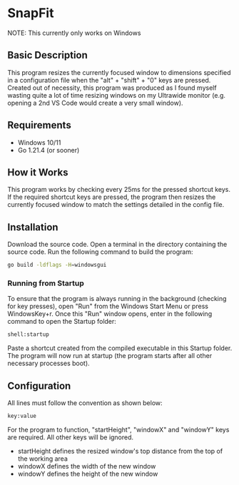 # SnapFit
NOTE: This currently only works on Windows

## Basic Description
This program resizes the currently focused window to dimensions specified in a configuration file when the "alt" + "shift" + "0" keys are pressed. 
Created out of necessity, this program was produced as I found myself wasting quite a lot of time resizing windows on my Ultrawide monitor (e.g. opening a 2nd VS Code would create a very small window).

## Requirements
- Windows 10/11
- Go 1.21.4 (or sooner)

## How it Works
This program works by checking every 25ms for the pressed shortcut keys. If the required shortcut keys are pressed, the program then resizes the currently focused window to match the settings detailed in the config file.

## Installation
Download the source code.
Open a terminal in the directory containing the source code.
Run the following command to build the program:
```bash
go build -ldflags -H=windowsgui
```

### Running from Startup
To ensure that the program is always running in the background (checking for key presses), open "Run" from the Windows Start Menu or press WindowsKey+r. Once this "Run" window opens, enter in the following command to open the Startup folder:
```bash
shell:startup
```
Paste a shortcut created from the compiled executable in this Startup folder. The program will now run at startup (the program starts after all other necessary processes boot).

## Configuration
All lines must follow the convention as shown below:
```bash
key:value
```
For the program to function, "startHeight", "windowX" and "windowY" keys are required. All other keys will be ignored.
- startHeight defines the resized window's top distance from the top of the working area
- windowX defines the width of the new window
- windowY defines the height of the new window
